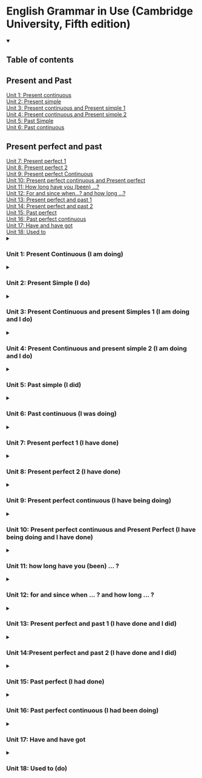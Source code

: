 # English Grammar in Use (Cambridge University, Fifth edition)

<details open>
  <summary><h2>Table of contents</h2></summary>
  <nav>
    <h2>Present and Past</h2>
    <a href ="#unit1">Unit 1: Present continuous</a> <br>
    <a href ="#unit2">Unit 2: Present simple</a> <br>
    <a href ="#unit3">Unit 3: Present continuous and Present simple 1</a> <br>
    <a href ="#unit4">Unit 4: Present continuous and Present simple 2</a> <br>
    <a href ="#unit5">Unit 5: Past Simple</a> <br>
    <a href ="#unit6">Unit 6: Past continuous</a> <br>
    <h2>Present perfect and past</h2>
    <a href ="#unit7">Unit 7: Present perfect 1</a> <br>
    <a href ="#unit8">Unit 8: Present perfect 2</a> <br>
    <a href ="#unit9">Unit 9: Present perfect Continuous</a> <br>
    <a href ="#unit10">Unit 10: Present perfect continuous and Present perfect </a> <br>
    <a href ="#unit11">Unit 11: How long have you (been) ...? </a> <br>
    <a href ="#unit12">Unit 12: For and since when...? and how long ...? </a> <br>
    <a href ="#unit13">Unit 13: Present perfect and past 1  </a> <br>
    <a href ="#unit14">Unit 14: Present perfect and past 2 </a> <br>
    <a href ="#unit15">Unit 15: Past perfect </a> <br>
    <a href ="#unit13">Unit 16: Past perfect continuous </a> <br>
    <a href ="#unit13">Unit 17: Have and have got </a> <br>
    <a href ="#unit13">Unit 18: Used to </a> <br>
  </nav>
</details>

<details>
  <summary><h3 id ="unit1"> Unit 1: Present Continuous (I am doing)</h3></summary>

#### Basic definition: We use the continuous for things happening at or around the time os speaking. The action is not complete. For actions and happenings that have started but not finished.

#### 1.1 Answers:

1. - [x] taking
2. - [x] tying
3. - [x] crossing
4. - [x] scratching
5. - [x] hiding
6. - [x] waving

#### 1.2 Answers:

1. - [x] f
2. - [x] e
3. - [x] g
4. - [x] a
5. - [x] d
6. - [x] h
7. - [x] b
8. - [x] c

#### 1.3 Answers:

1. - [x] What's happening?
2. - [x] Why are you crying?
3. - [x] Is she working today?
4. - [ ] <del>What do you are doing these days?</del> What are you doing these days?
5. - [x] What is she studying?
6. - [x] What are they doing?
7. - [x] Are you enjoying it?
8. - [x] Why are you walking so fast?

#### 1.4 Answers:

1. - [x] I'm trying
2. - [x] It isn't raining
3. - [x] I'm listening
4. - [x] She is having
5. - [x] He is learning
6. - [x] They aren't speaking
7. - [x] It is getting worse
8. - [x] Isn't working
9. - [x] I'm looking
10. - [x] It is working
11. - [x] They are building
12. - [x] He isn't enjoying
13. - [x] The weather is changing
14. - [x] He is starting

</details>


<details>
  <summary><h3 id ="unit2">Unit 2: Present Simple (I do)</h3></summary>

#### Basic definition: we use present simple to talk about things in general. We use it to say that something happens all the time or repeatdly, or that something is true in general.

#### 2.1 Answers:

1. - [x]  speaks
2. - [ ]  <del>goes</del> go
3. - [x]  causes
4. - [ ]  <del>lives</del> closes
5. - [ ]  <del>lives</del> live
6. - [ ]  <del>takes</del> takes
7. - [x]  conects

#### 2.2 Answers:

1. - [x] doesn't drink
2. - [ ] <del>the banks closes</del> do the banks close
3. - [x] don't use
4. - [ ] <del>do Maria comes</del> does Maria come
5. - [x] do you do
6. - [ ] <del>this word means</del> does this word mean
7. - [x] doens't do
8. - [ ] takes... <del>it takes</del> does it take

#### 2.3 Answers:

1. - [x] goes
2. - [x] doesn't grow
3. - [x] rises
4. - [x] make
5. - [x] don't eat
6. - [x] don't believe
7. - [x] translates
8. - [x] don't tell
9. - [x] flows

#### 2.4 Answers:

1. - [x] do you play tennis?
2. - [x] Does your sister play tennis too?
3. - [x] How often do you go to cinema?
4. - [x] What does your brother do for a living?
5. - [x] Do you speak Spanish?
6. - [x] Where do your grandparents live?

#### 2.5 Answers:

1. - [x] I suggest
2. - [x] I promisse
3. - [x] I insist
4. - [x] I apologise
5. - [x] I recommend
6. - [x] I agree
  
</details>


<details>
  <summary><h3 id ="unit3">Unit 3: Present Continuous and present Simples 1 (I am doing and I do)</h3></summary>

#### Basic definition:

#### 3.1 Answers:

1. - [x] ok
2. - [x] do you go
3. - [x] ok
4. - [ ] <del>is always phoning</del> are they talking
5. - [x] ok
6. - [x] are they talking
7. - [x] ok
8. - [x] ok
9. - [ ] <del>getting</del> it's getting
10. - [x] I'm coming
11. - [x] he always starts
12. - [x] ok

#### 3.2 Answers:

1. - [x] I usually get
2. - [x] I'm getting
3. - [x] Are you listening
4. - [x] Do you listen
5. - [x] flows
6. - [x] Is flowing
7. - [x] I don't do
8. - [x] do you usually do
9. - [x] she's staying
10. - [x] She always stays

#### 3.3 Answers:

1. - [x] What's happening
2. - [x] She speaks
3. - [x] Everybody is waiting
4. - [x] do you pronounce
5. - [x] Isn't working
6. - [x] livesis improving
7. - [x] lives
8. - [x] I'm starting
9. - [x] They are visiting
10. - [x] does your father do for a living Learning.
11. - [ ] <del>it not takes</del> it doesn't take
12. - [ ] <del>Learning. is teaching</del> I'm learning. is teaching

#### 3.4 Answers:

1. - [x] You're always losing your keys
2. - [x] It is always happening
3. - [x] I'm always making
4. - [x] I'm always forgeting my phone at home
  
</details>


<details>
  <summary><h3 id ="unit4">Unit 4: Present Continuous and present simple 2 (I am doing and I do)</h3></summary>

#### 4.1 Answers:

1. Do you want
2. - [x] believes
3. - [x] I don't remember
4. - [x] I'm using
5. - [x] I need
6. - [x] consists
7. - [x] does he want?
8. - [x] is he looking?
9. - [x] do you recognise
8. - [x] I'm thinking
11. - [x] do you think
12. - [x] He seems

#### 4.2 Answers:

1. - [x] You don't seem very haapy today
2. - [x] I'm thinking about you
3. - [x] Who does this umbrella belong to?
4. - [x] This smells good
5. - [x] is there anybody sitting here?
6. - [x] these gloves doesn't fit me

#### 4.3 Answers:

1. - [x] ok
2. - [x] I don't believe it
3. - [x] I'm feel
4. - [ ] <del>does it tastes like</del> does it taste like 
5. - [x] What do you see?
6. - [x] ok

#### 4.4 Answers:

1. - [x] he's being
2. - [x] is
3. - [x] is being
4. - [x] are
5. - [ ] <del>you are being</del> are you being
6. - [x] are you
  
</details>


<details>
  <summary><h3 id ="unit5">Unit 5: Past simple (I did)</h3></summary>

#### Basic definition: the past simple (something **happened**) tells us only about the past. If somebody says 'Tom lost his key', we don't know whether he has the key now or not. We know only that the lost it at some time in the past.

#### 5.1 Answers:

1. - [x] She got up
2. - [x] had
3. - [x] walked to work
4. - [x] it tooks me about half an hour
5. - [x] I started
6. - [x] didn't have
7. - [x] finished
8. - [x] She was tired when she got
9. - [ ] <del>She didn't made</del> she made
10. - [ ] <del>I didn't usually got</del> Shwe didn't go
11. - [x]  She went to bed at about
12. - [x]  She slept
   
#### 5.2 Answers:

1. - [x] Wrote
2. - [x] Taught
3. - [x] Sold
4. - [x] Fell. Hurt
5. - [x] Threw. Caught
6. - [x] Spent. Bought. Cost
  
#### 5.3 Answers:

1. - [x] did you go
2. - [x] How? did you hired a car?
3. - [x] did you take?
4. - [x] did you stay?
5. - [x] It was
6. - [x] did you go to
  
#### 5.4 Answers:

1. - [x] took
2. - [x] didn't enjoy
3. - [x] didn't distub
4. - [x] left
5. - [x] were
6. - [x] didn't sleep
7. - [x] didn't cost
8. - [x] flew
9. - [x] didn't have
10. - [x] wasn't

</details>


<details>
  <summary><h3 id ="unit6">Unit 6: Past continuous (I was doing)</h3></summary>

#### Basic definition: the action or situation started before this time, hut had no finished.

#### 6.1 Answers:

1.  - [x] was wearing
2.  - [x] wasn't listening
3.  - [x] were sitting
4.  - [x] was working
5.  - [x] weren't looking
6.  - [x] was snowing
7.  - [x] were you going?
8.  - [x] was looking

#### 6.2 Answers:

1.  - [x] f
2.  - [x] e
3.  - [x] a
4.  - [x] g
5.  - [x] c
6.  - [x] d
7.  - [x] b

#### 6.3 Answers:

1.  - [x] saw
2.  - [x] didn't see
3.  - [x] was looking
4.  - [x] was cycling
5.  - [x] stepped
6.  - [x] was going
7.  - [x] managed
8.  - [x] didn't hit

#### 6.4 Answers:

1.  - [x] saw... arrived
2.  - [ ] <del>did you do</del> were you doing
3.  - [x] did you go
4.  - [ ] <del>was you driving... happened</del> were you driving... happened
5.  - [x] took
6.  - [ ] <del>weren't know... did</del> didn't know
7.  - [x] saw... was trying
8.  - [x] was walkind... heard... was following... started
9.  - [x] wanted... changed
10.  - [x] dropped... was doing... didn't break

</details>


<details>
  <summary><h3 id ="unit7">Unit 7: Present perfect 1 (I have done)</h3></summary>

#### Basic definition: When we talk about a period of time that continues form the past until now, we use the present perfect (have been, have travelled).

#### 7.1 Answers:

1. - [x] has lost his key.
2. - [x] has improved.
3. - [x] have disappeared.
4. - [x] has broken her leg.
5. - [ ] <del>has went up</del> has gone up
6. - [x] beard has grown up
7. - [x] has stopped raining
8. - [x] have shrunk

#### 7.2 Answers:

1. - [x] gone
2. - [x] been
3. - [x] gone
4. - [x] gone
5. - [x] been
  
#### 7.3 Answers:

1. - [x] She hasn't gone
2. - [ ] Have you saw it? <del>have you seen it</del>?
3. - [x] I have forgotten
4. - [x] He hasn't replied
5. - [ ] <del>it has finished?</del> Has it finished?
6. - [ ] <del>Has the weather changed</del> the weather has changed
7. - [ ] <del>you Hasn't signed</del> You haven't signed
8. - [ ] <del>they Have gone</del> Have they gone?
9. - [x] He hasn't decided yet
10. - [ ] <del>I have just saw her</del> I have just seen her
11. - [x] He's already gone;
12. - [x] Have your course started yet?

#### 7.4 Answers:

1. - [x] I've just had lunch
2. - [ ] <del>He has already gone out</del> He has just gone out
3. - [x] I haven't finished yet
4. - [x] I have already done it
5. - [x] Has you found?
6. - [x] I haven't decided yet
7. - [x] She has just came back
  
</details>


<details>
  <summary><h3 id ="unit8">Unit 8: Present perfect 2 (I have done)</h3></summary>

### 8.1 Answers:

1. - [x] Have you ever ridden a horse?
2. - [x] Have you ever been to California?
3. - [ ] <del>Have you ever ran a marathon?</del> Have you ever run a marathon?
4. - [x] Have you ever spoken to a famous person?
5. - [ ] <del>What's the most beautiful place have you ever visited?</del> What's the most beautiful place you have ever visited?

### 8.2 Answers:

1. - [x] I've never met
2. - [x] haven't had
3. - [x] Haven't eaten
4. - [x] Haven't played
5. - [ ] <del>I have been</del> I have had
6. - [x] I haven't read
7. - [x] I haven't never been
8. - [x] It Has happened
9. - [x] I haven't tried
10. - [x] Has been
11. - [x] I haven't seen

### 8.3 Answers:

1. - [x] I haven't used a computer todaay
2. - [x] I Haven't been to the cinema for ages
3. - [x] I haven't travelled by bus this year
4. - [x] I haven't read a book this week
5. - [x] I haven't eaten any fruit today
6. - [x] I haven't lost anythin since

### 8.4 Answers:

1. - [x] It's the first time he has driven
2. - [x] They have seen
3. - [x] Has never ridden
4. - [x] They have been
5. - [ ] <del>She has been</del> Has stayed
6. - [x] He has never played
  
</details>


<details>
  <summary><h3 id ="unit9">Unit 9: Present perfect continuous (I have being doing)</h3></summary>

#### Basic definition: we use present perfect continuous for an activity thas has recently stopped or just stopped or activity that is still hadppening.

### 9.1 Answers:

1. - [x] It's been raining.
2. - [x] She has been watching tv
3. - [x] They have been playing
4. - [x] He has been running.


### 9.2 Answers:

1. - [x] Have you been swimming?
2. - [x] How long have you waiting me?
3. - [ ] <del>What you have been doing?</del> Whave have you been doing?
4. - [x] How long have you been working here?
5. - [x] How long have you been doing that?

### 9.3 Answers:

1. - [x] It has been raining.
2. - [x] We have been waiting.
3. - [x] I have been learning.
4. - [x] She has been working there
5. - [x] They have been going.

### 9.4 Answers:

1. - [x] Haria has been learning.
2. - [x] I have been looking for you.
3. - [x] Are you looking
4. - [x] She has been teaching
5. - [x] I have been thinking
6. - [x] He is working
7. - [x] She has been working
8. - [x] You are driving
9. - [x] Has been traveling
  
</details>


<details>
  <summary>
    <h3 id ="unit10">Unit 10: Present perfect continuous and Present Perfect (I have being doing and I have done)</h3>
  </summary>

### 10.1 Answers:

1. - [x] He has been reading / he has read
2. - [x] Has been travelling / has visited
3. - [x] He has won / He has been playing
4. - [x] have been making / They have made
  
### 10.2 Answers:

1. - [x] How long have you been learning Arabic?
2. - [x] How long have you been waiting?
3. - [x] Have you caught any fish?
4. - [x] How many people have you invited?
5. - [x] How long have you been teaching?
6. - [x] How many books have you written? / How long have you been writing books?
7. - [x] How long have you been saving? / How much money have you saved 

### 10.3 Answers:

1. - [x] Have you been playing
2. - [x] Somebody has broken
3. - [x] Have you been working
4. - [x] Have you ever worked
5. - [x] She has gone
6. - [ ] <del>I have</del> I have had
7. - [x] I have been watching
8. - [x] He has appeared
9. - [x] I haven't been waiting
10. - [x] You have been crying
11. - [x] It Has stopped
12. - [ ] <del>They has been playing</del> They have been playing
13. - [x] I have lost /  Have you seen
14. - [x] I have been reading / I have not finished
15. - [x] I have read
     
</details>


<details>
  <summary>
    <h3 id ="unit11">Unit 11: how long have you (been) ... ?</h3>
  </summary>

### 11.1 Answers:

1. - [x] I know
2. - [x] Have you lived
3. - [x] It's raining
4. - [x] Has been
5. - [x] Have you been waiting 
6. - [x] We're living
7. - [x] I haven't known
8. - [x] She's
9. - [x] Have you had it?
10. - [x] I have been feeling

### 11.2 Answers:

1. - [x] How long has Paul been in hospital?
2. - [ ] <del>How long have you been katherine</del> How long have you known katherine?
3. - [x] How long have your sister been in Australia?
4. - [x] How long have you been teaching English?
5. - [x] How long have you had that jacket?
6. - [x] How long has Joe been working at the airport?
7. - [x] Have you always lived in Chigado?

### 11.3 Answers:

1. - [x] Has been
2. - [x] haven't seen
3. - [x] Has been
4. - [ ] <del>has been living</del> is
5. - [x] Haven't played
6. - [x] Have been waiting
7. - [ ] <del>Have been known</del> Have known 
8. - [x] Hasn't never been
9. - [x] lives
10. - [x] Has been living
11. - [ ] <del>Have watched</del> Has been watching
12. - [ ] <del>Haven't been wacthing</del> Haven't watched
13. - [ ] <del>Have been</del> Have had
14. - [x] Haven't been
15. - [x] I have always wanted 

</details>

<details>
  <summary>
    <h3 id ="unit12">Unit 12: for and since when ... ? and how long ... ?</h3>
  </summary>

  
</details>

<details>
  <summary>
    <h3 id ="unit13">Unit 13: Present perfect and past 1 (I have done and I did)</h3>
  </summary>


</details>

<details>
  <summary>
    <h3 id ="unit14">Unit 14:Present perfect and past 2 (I have done and I did)</h3>
  </summary>
  
</details>


<details>
  <summary>
    <h3 id ="unit15">Unit 15: Past perfect (I had done)</h3>
  </summary>

  
</details>

<details>
  <summary>
    <h3 id ="unit16">Unit 16: Past perfect continuous (I had been doing)</h3>
  </summary>

  
</details>

<details>
  <summary>
    <h3 id ="unit17">Unit 17: Have and have got</h3>
  </summary>

  
</details>

<details>
  <summary>
    <h3 id ="unit18">Unit 18: Used to (do)</h3>
  </summary>

  
</details>
